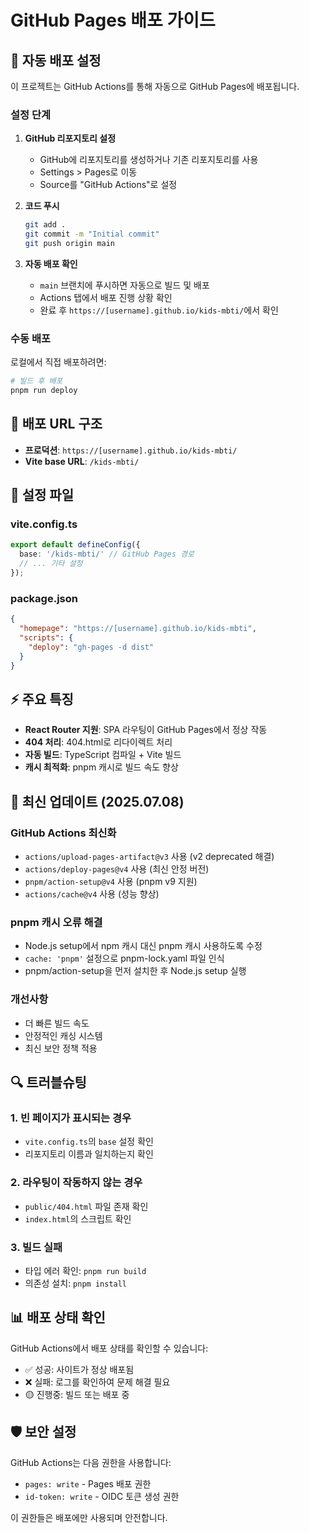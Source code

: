 # GitHub Pages 배포 가이드

## 🚀 자동 배포 설정

이 프로젝트는 GitHub Actions를 통해 자동으로 GitHub Pages에 배포됩니다.

### 설정 단계

1. **GitHub 리포지토리 설정**
   - GitHub에 리포지토리를 생성하거나 기존 리포지토리를 사용
   - Settings > Pages로 이동
   - Source를 "GitHub Actions"로 설정

2. **코드 푸시**

   ```bash
   git add .
   git commit -m "Initial commit"
   git push origin main
   ```

3. **자동 배포 확인**
   - `main` 브랜치에 푸시하면 자동으로 빌드 및 배포
   - Actions 탭에서 배포 진행 상황 확인
   - 완료 후 `https://[username].github.io/kids-mbti/`에서 확인

### 수동 배포

로컬에서 직접 배포하려면:

```bash
# 빌드 후 배포
pnpm run deploy
```

## 📝 배포 URL 구조

- **프로덕션**: `https://[username].github.io/kids-mbti/`
- **Vite base URL**: `/kids-mbti/`

## 🔧 설정 파일

### vite.config.ts

```typescript
export default defineConfig({
  base: '/kids-mbti/' // GitHub Pages 경로
  // ... 기타 설정
});
```

### package.json

```json
{
  "homepage": "https://[username].github.io/kids-mbti",
  "scripts": {
    "deploy": "gh-pages -d dist"
  }
}
```

## ⚡ 주요 특징

- **React Router 지원**: SPA 라우팅이 GitHub Pages에서 정상 작동
- **404 처리**: 404.html로 리다이렉트 처리
- **자동 빌드**: TypeScript 컴파일 + Vite 빌드
- **캐시 최적화**: pnpm 캐시로 빌드 속도 향상

## 🔄 최신 업데이트 (2025.07.08)

### GitHub Actions 최신화

- `actions/upload-pages-artifact@v3` 사용 (v2 deprecated 해결)
- `actions/deploy-pages@v4` 사용 (최신 안정 버전)
- `pnpm/action-setup@v4` 사용 (pnpm v9 지원)
- `actions/cache@v4` 사용 (성능 향상)

### pnpm 캐시 오류 해결

- Node.js setup에서 npm 캐시 대신 pnpm 캐시 사용하도록 수정
- `cache: 'pnpm'` 설정으로 pnpm-lock.yaml 파일 인식
- pnpm/action-setup을 먼저 설치한 후 Node.js setup 실행

### 개선사항

- 더 빠른 빌드 속도
- 안정적인 캐싱 시스템
- 최신 보안 정책 적용

## 🔍 트러블슈팅

### 1. 빈 페이지가 표시되는 경우

- `vite.config.ts`의 `base` 설정 확인
- 리포지토리 이름과 일치하는지 확인

### 2. 라우팅이 작동하지 않는 경우

- `public/404.html` 파일 존재 확인
- `index.html`의 스크립트 확인

### 3. 빌드 실패

- 타입 에러 확인: `pnpm run build`
- 의존성 설치: `pnpm install`

## 📊 배포 상태 확인

GitHub Actions에서 배포 상태를 확인할 수 있습니다:

- ✅ 성공: 사이트가 정상 배포됨
- ❌ 실패: 로그를 확인하여 문제 해결 필요
- 🟡 진행중: 빌드 또는 배포 중

## 🛡️ 보안 설정

GitHub Actions는 다음 권한을 사용합니다:

- `pages: write` - Pages 배포 권한
- `id-token: write` - OIDC 토큰 생성 권한

이 권한들은 배포에만 사용되며 안전합니다.
